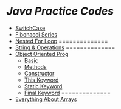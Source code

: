 *Java Practice Codes*
====================
- [SwitchCase](https://github.com/Ameya29/JavaPractice/blob/master/SwitchCase.java)
- [Fibonacci Series](https://github.com/Ameya29/JavaPractice/blob/master/Fibonacci.java)
- [Nested For Loop](https://github.com/Ameya29/JavaPractice/blob/master/NestedFor.java)
==============
- [String & Operations](https://github.com/Ameya29/JavaPractice/tree/master/String%20Related)
==============
- [Object Oriented Prog](https://github.com/Ameya29/JavaPractice/tree/master/OOP)
    - [Basic](https://github.com/Ameya29/JavaPractice/blob/master/OOP/Vehicle.java)
    - [Methods](https://github.com/Ameya29/JavaPractice/blob/master/OOP/Methods.java)
    - [Constructor](https://github.com/Ameya29/JavaPractice/blob/master/OOP/RoadToll.java)
    - [This Keyword](https://github.com/Ameya29/JavaPractice/blob/master/OOP/ThisKeyword.java)
    - [Static Keyword](https://github.com/Ameya29/JavaPractice/blob/master/OOP/StaticKeyword.java)
    - [Final Keyword](https://github.com/Ameya29/JavaPractice/blob/master/OOP/FinalKeyword.java)
 ==============
 - [Everything About Arrays](https://github.com/Ameya29/JavaPractice/tree/master/Array%20101)